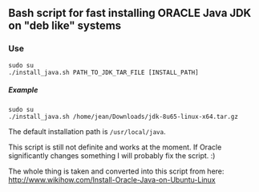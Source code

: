 Bash script for fast installing ORACLE Java JDK on "deb like" systems
--------------------------

### Use

```
sudo su
./install_java.sh PATH_TO_JDK_TAR_FILE [INSTALL_PATH]
```

##### Example
```
sudo su
./install_java.sh /home/jean/Downloads/jdk-8u65-linux-x64.tar.gz
```

The default installation path is ```/usr/local/java```.

This script is still not definite and works at the moment. If Oracle
significantly changes something I will probably fix the script. :)

The whole thing is taken and converted into this script from here: http://www.wikihow.com/Install-Oracle-Java-on-Ubuntu-Linux
